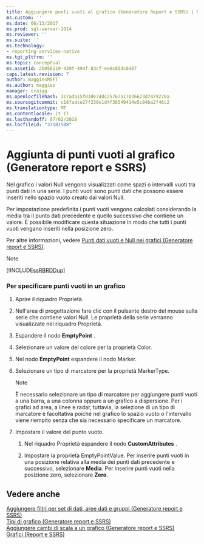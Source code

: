 ```yaml
---
title: Aggiungere punti vuoti al grafico (Generatore Report e SSRS) | Microsoft Docs
ms.custom: ''
ms.date: 06/13/2017
ms.prod: sql-server-2014
ms.reviewer: ''
ms.suite: ''
ms.technology:
- reporting-services-native
ms.tgt_pltfrm: ''
ms.topic: conceptual
ms.assetid: 2b056119-439f-494f-83cf-ee0c05dc6487
caps.latest.revision: 7
author: maggiesMSFT
ms.author: maggies
manager: craigg
ms.openlocfilehash: 317ada15f03de74dc25767a17036623d7479220a
ms.sourcegitcommit: c18fadce27f330e1d4f36549414e5c84ba2f46c2
ms.translationtype: MT
ms.contentlocale: it-IT
ms.lasthandoff: 07/02/2018
ms.locfileid: "37181588"
---
```

# <a name="add-empty-points-to-the-chart-report-builder-and-ssrs"></a>Aggiunta di punti vuoti al grafico (Generatore report e SSRS)
  Nel grafico i valori Null vengono visualizzati come spazi o intervalli vuoti tra punti dati in una serie. I punti vuoti sono punti dati che possono essere inseriti nello spazio vuoto creato dai valori Null.  
  
 Per impostazione predefinita i punti vuoti vengono calcolati considerando la media tra il punto dati precedente e quello successivo che contiene un valore. È possibile modificare questa situazione in modo che tutti i punti vuoti vengano inseriti nella posizione zero.  
  
 Per altre informazioni, vedere [Punti dati vuoti e Null nei grafici &#40;Generatore report e SSRS&#41;](charts-report-builder-and-ssrs.md).  
  
> [!NOTE]  
>  [!INCLUDE[ssRBRDDup](../../includes/ssrbrddup-md.md)]  
  
### <a name="to-specify-empty-points-on-a-chart"></a>Per specificare punti vuoti in un grafico  
  
1.  Aprire il riquadro Proprietà.  
  
2.  Nell'area di progettazione fare clic con il pulsante destro del mouse sulla serie che contiene valori Null. Le proprietà della serie verranno visualizzate nel riquadro Proprietà.  
  
3.  Espandere il nodo **EmptyPoint** .  
  
4.  Selezionare un valore del colore per la proprietà Color.  
  
5.  Nel nodo **EmptyPoint** espandere il nodo Marker.  
  
6.  Selezionare un tipo di marcatore per la proprietà MarkerType.  
  
    > [!NOTE]  
    >  È necessario selezionare un tipo di marcatore per aggiungere punti vuoti a una barra, a una colonna oppure a un grafico a dispersione. Per i grafici ad area, a linee e radar, tuttavia, la selezione di un tipo di marcatore è facoltativa poiché nel grafico lo spazio vuoto o l'intervallo viene riempito senza che sia necessario specificare un marcatore.  
  
7.  Impostare il valore del punto vuoto.  
  
    1.  Nel riquadro Proprietà espandere il nodo **CustomAttributes** .  
  
    2.  Impostare la proprietà EmptyPointValue. Per inserire punti vuoti in una posizione relativa alla media dei punti dati precedente e successivo, selezionare **Media**. Per inserire punti vuoti nella posizione zero, selezionare **Zero**.  
  
## <a name="see-also"></a>Vedere anche  
 [Aggiungere filtri per set di dati, aree dati e gruppi &#40;Generatore report e SSRS&#41;](add-dataset-filters-data-region-filters-and-group-filters.md)   
 [Tipi di grafico &#40;Generatore report e SSRS&#41;](chart-types-report-builder-and-ssrs.md)   
 [Aggiungere cambi di scala a un grafico &#40;Generatore report e SSRS&#41;](add-scale-breaks-to-a-chart-report-builder-and-ssrs.md)   
 [Grafici &#40;Report e SSRS&#41;](charts-report-builder-and-ssrs.md)  
  
  
